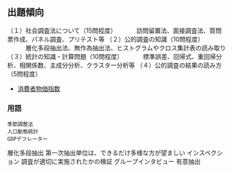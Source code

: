 ## 出題傾向
（１）社会調査法について（15問程度）
　　　訪問留置法、面接調査法、質問票作成、パネル調査、プリテスト等
（２）公的調査の知識（10問程度）
　　　層化多段抽出法、無作為抽出法、ヒストグラムやクロス集計表の読み取り
（３）統計の知識・計算問題（10問程度）
　　　標準誤差、回帰式、重回帰分析、相関係数、主成分分析、クラスター分析等
（４）公的調査の結果の読み方（5問程度）
* [消費者物価指数](http://www.stat.go.jp/data/cpi/4-1.html)

### 用語 
    季節調整法
    人口動態統計
    GDPデフレーター
  層化多段抽出
    第一次抽出単位は、できるだけ多様な方が望ましい
  インスペクション
    調査が適切に実施されたかの検証
  グループインタビュー
    有意抽出


